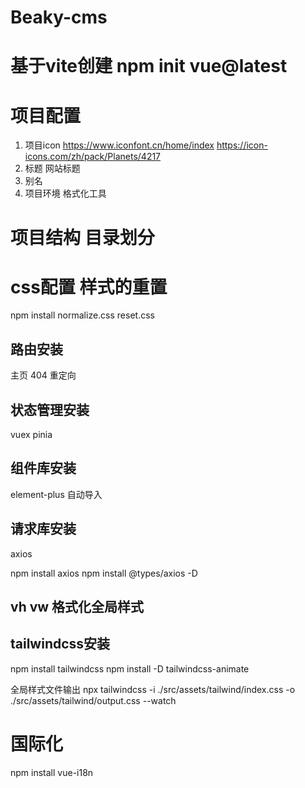 # Beaky-cms

# 基于vite创建 npm init vue@latest

# 项目配置

1. 项目icon https://www.iconfont.cn/home/index https://icon-icons.com/zh/pack/Planets/4217
2. 标题 网站标题
3. 别名
4. 项目环境 格式化工具

# 项目结构 目录划分

# css配置 样式的重置

npm install normalize.css
reset.css

## 路由安装

主页
404
重定向

## 状态管理安装

vuex
pinia

## 组件库安装

element-plus
自动导入

## 请求库安装

axios

npm install axios
npm install @types/axios -D

## vh vw 格式化全局样式

## tailwindcss安装

npm install tailwindcss
npm install -D tailwindcss-animate

全局样式文件输出
npx tailwindcss -i ./src/assets/tailwind/index.css -o ./src/assets/tailwind/output.css --watch

# 国际化

npm install vue-i18n
